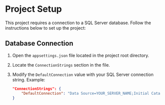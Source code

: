 # Project Setup

This project requires a connection to a SQL Server database. Follow the instructions below to set up the project:

## Database Connection

1. Open the `appsettings.json` file located in the project root directory.

2. Locate the `ConnectionStrings` section in the file.

3. Modify the `DefaultConnection` value with your SQL Server connection string. Example:

   ```json
   "ConnectionStrings": {
       "DefaultConnection": "Data Source=YOUR_SERVER_NAME;Initial Catalog=YOUR_DATABASE_NAME;User ID=YOUR_USERNAME;Password=YOUR_PASSWORD;"
   }
